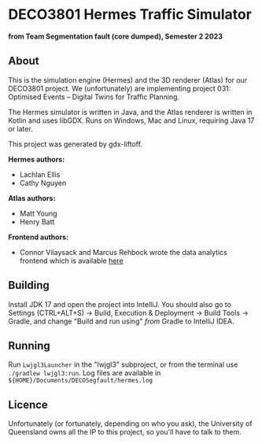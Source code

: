 # DECO3801 Hermes Traffic Simulator
**from Team Segmentation fault (core dumped), Semester 2 2023**

## About
This is the simulation engine (Hermes) and the 3D renderer (Atlas) for our DECO3801 project. We (unfortunately)
are implementing project 031: Optimised Events – Digital Twins for Traffic Planning.

The Hermes simulator is written in Java, and the Atlas renderer is written in Kotlin and uses libGDX. Runs
on Windows, Mac and Linux, requiring Java 17 or later.

This project was generated by gdx-liftoff.

**Hermes authors:**
- Lachlan Ellis
- Cathy Nguyen

**Atlas authors:**
- Matt Young
- Henry Batt

**Frontend authors:**
- Connor Vilaysack and Marcus Rehbock wrote the data analytics frontend which is available [here](TODO)

## Building
Install JDK 17 and open the project into IntelliJ. You should also go to Settings (CTRL+ALT+S) 
-> Build, Execution & Deployment -> Build Tools -> Gradle, and change "Build and run using" _from_ Gradle to
IntelliJ IDEA.

## Running
Run `Lwjgl3Launcher` in the "lwjgl3" subproject, or from the terminal use `./gradlew lwjgl3:run`. Log files
are available in `${HOME}/Documents/DECOSegfault/hermes.log`

## Licence
Unfortunately (or fortunately, depending on who you ask), the University of Queensland owns all the IP to
this project, so you'll have to talk to them.
